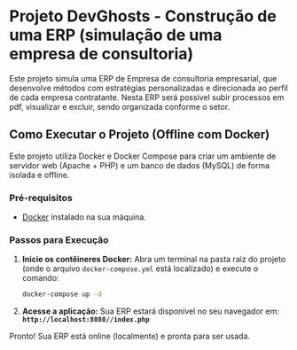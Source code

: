 # Projeto DevGhosts - Construção de uma ERP (simulação de uma empresa de consultoria)

Este projeto simula uma ERP de Empresa de consultoria empresarial, que desenvolve métodos com estratégias personalizadas e direcionada ao perfil de cada empresa contratante.
Nesta ERP será possivel subir processos em pdf, visualizar e excluir, sendo organizada conforme o setor.

## Como Executar o Projeto (Offline com Docker)

Este projeto utiliza Docker e Docker Compose para criar um ambiente de servidor web (Apache + PHP) e um banco de dados (MySQL) de forma isolada e offline.

### Pré-requisitos

- [Docker](https://www.docker.com/get-started) instalado na sua máquina.

### Passos para Execução

1.  **Inicie os contêineres Docker:**
    Abra um terminal na pasta raiz do projeto (onde o arquivo `docker-compose.yml` está localizado) e execute o comando:
    ```bash
    docker-compose up -d
    ```

3.  **Acesse a aplicação:**
    Sua ERP estará disponível no seu navegador em: **`http://localhost:8080//index.php`**

Pronto! Sua ERP está online (localmente) e pronta para ser usada.